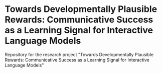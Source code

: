 # Towards Developmentally Plausible Rewards: Communicative Success as a Learning Signal for Interactive Language Models
Repository for the research project "Towards Developmentally Plausible Rewards: Communicative Success as a Learning Signal for Interactive Language Models"
